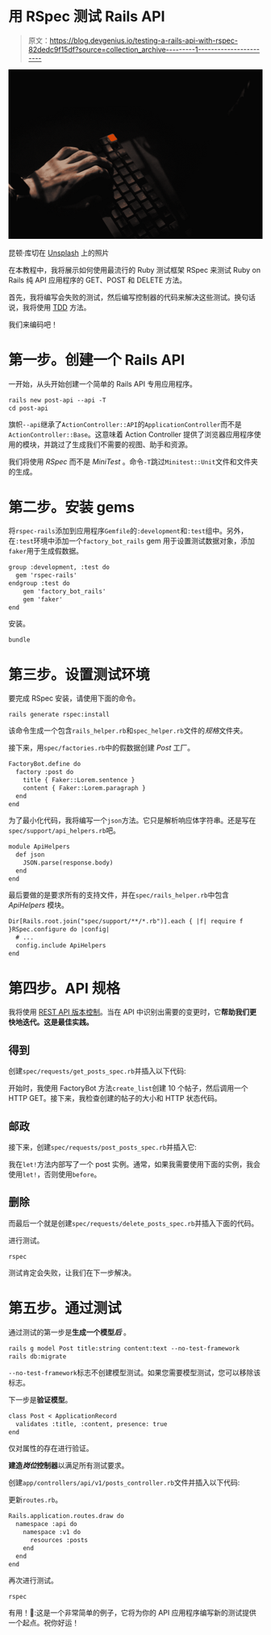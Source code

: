 # 用 RSpec 测试 Rails API

> 原文：<https://blog.devgenius.io/testing-a-rails-api-with-rspec-82dedc9f15df?source=collection_archive---------1----------------------->

![](img/652f01fd898864099a36a5b38c94d32f.png)

昆顿·库切在 [Unsplash](https://unsplash.com?utm_source=medium&utm_medium=referral) 上的照片

在本教程中，我将展示如何使用最流行的 Ruby 测试框架 RSpec 来测试 Ruby on Rails 纯 API 应用程序的 GET、POST 和 DELETE 方法。

首先，我将编写会失败的测试，然后编写控制器的代码来解决这些测试。换句话说，我将使用 [TDD](https://en.wikipedia.org/wiki/Test-driven_development#:~:text=Test%2Ddriven%20development%20(TDD),software%20against%20all%20test%20cases.) 方法。

我们来编码吧！

# 第一步。创建一个 Rails API

一开始，从头开始创建一个简单的 Rails API 专用应用程序。

```
rails new post-api --api -T
cd post-api
```

旗帜`--api`继承了`ActionController::API`的`ApplicationController`而不是`ActionController::Base`。这意味着 Action Controller 提供了浏览器应用程序使用的模块，并跳过了生成我们不需要的视图、助手和资源。

我们将使用 *RSpec* 而不是 *MiniTest* 。命令`-T`跳过`Minitest::Unit`文件和文件夹的生成。

# 第二步。安装 gems

将`rspec-rails`添加到应用程序`Gemfile`的`:development`和`:test`组中。另外，在`:test`环境中添加一个`factory_bot_rails` gem 用于设置测试数据对象，添加`faker`用于生成假数据。

```
group :development, :test do
  gem 'rspec-rails'
endgroup :test do
    gem 'factory_bot_rails'
    gem 'faker'
end
```

安装。

```
bundle
```

# 第三步。设置测试环境

要完成 RSpec 安装，请使用下面的命令。

```
rails generate rspec:install
```

该命令生成一个包含`rails_helper.rb`和`spec_helper.rb`文件的*规格*文件夹。

接下来，用`spec/factories.rb`中的假数据创建 *Post* 工厂。

```
FactoryBot.define do
  factory :post do
    title { Faker::Lorem.sentence }
    content { Faker::Lorem.paragraph }
  end
end
```

为了最小化代码，我将编写一个`json`方法。它只是解析响应体字符串。还是写在`spec/support/api_helpers.rb`吧。

```
module ApiHelpers
  def json
    JSON.parse(response.body)
  end
end
```

最后要做的是要求所有的支持文件，并在`spec/rails_helper.rb`中包含 *ApiHelpers* 模块。

```
Dir[Rails.root.join("spec/support/**/*.rb")].each { |f| require f }RSpec.configure do |config|
  # ...
  config.include ApiHelpers
end
```

# 第四步。API 规格

我将使用 [REST API 版本控制](https://www.freecodecamp.org/news/how-to-version-a-rest-api/#:~:text=so%20let's%20recap%3A-,API%20versioning%20is%20the%20practice%20of%20transparently%20managing%20changes%20to,effective%20API%20change%20management%20principles.)。当在 API 中识别出需要的变更时，它**帮助我们更快地迭代。这是最佳实践。**

## 得到

创建`spec/requests/get_posts_spec.rb`并插入以下代码:

开始时，我使用 FactoryBot 方法`create_list`创建 10 个帖子，然后调用一个 HTTP GET。接下来，我检查创建的帖子的大小和 HTTP 状态代码。

## 邮政

接下来，创建`spec/requests/post_posts_spec.rb`并插入它:

我在`let!`方法内部写了一个 post 实例。通常，如果我需要使用下面的实例，我会使用`let!`，否则使用`before`。

## 删除

而最后一个就是创建`spec/requests/delete_posts_spec.rb`并插入下面的代码。

进行测试。

```
rspec
```

测试肯定会失败，让我们在下一步解决。

# 第五步。通过测试

通过测试的第一步是**生成一个模型*后*** 。

```
rails g model Post title:string content:text --no-test-framework
rails db:migrate
```

`--no-test-framework`标志不创建模型测试。如果您需要模型测试，您可以移除该标志。

下一步是**验证模型**。

```
class Post < ApplicationRecord
  validates :title, :content, presence: true
end
```

仅对属性的存在进行验证。

**建造*岗位*控制器**以满足所有测试要求。

创建`app/controllers/api/v1/posts_controller.rb`文件并插入以下代码:

更新`routes.rb`。

```
Rails.application.routes.draw do
  namespace :api do
    namespace :v1 do
      resources :posts
    end
  end 
end
```

再次进行测试。

```
rspec
```

有用！🥳:这是一个非常简单的例子，它将为你的 API 应用程序编写新的测试提供一个起点。祝你好运！